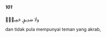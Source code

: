 ##### 101

<span class="ayah">وَلَا صَدِيقٍ حَمِيمٍۢ</span>

<span class="ayah_translation">dan tidak pula mempunyai teman yang akrab,</span>
